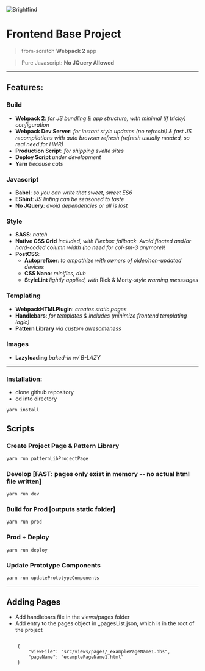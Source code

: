 ![Brightfind](http://jeremy.brightfind.com/appSeedBannerImage1.png)

# Frontend Base Project
> from-scratch **Webpack 2** app

> Pure Javascript: **No JQuery Allowed**


---

## Features:


### Build
- **Webpack 2**: *for JS bundling & app structure, with minimal (if tricky) configuration*
- **Webpack Dev Server**: *for instant style updates (no refresh!) & fast JS recompilations with auto browser refresh (refresh usually needed, so real need for HMR)*
- **Production Script**: *for shipping svelte sites*
- **Deploy Script** *under development*
- **Yarn** *because cats*

### Javascript
- **Babel**: *so you can write that sweet, sweet ES6*
- **EShint**: *JS linting can be seasoned to taste*
- **No JQuery**: *avoid dependencies or all is lost*

### Style
- **SASS**: *natch*
- **Native CSS Grid** *included, with Flexbox fallback. Avoid floated and/or hard-coded column width (no need for col-sm-3 anymore)!*
- **PostCSS**:
   -  **Autoprefixer**: *to empathize with owners of older/non-updated devices*
   -  **CSS Nano**: *minifies, duh*
   -  **StyleLint** *lightly applied, with* Rick & Morty-*style warning messsages*

### Templating
- **WebpackHTMLPlugin**: *creates static pages*
- **Handlebars**: *for templates & includes (minimize frontend templating logic)*
- **Pattern Library** *via custom awesomeness*

### Images
- **Lazyloading** *baked-in w/ B-LAZY*


---


### Installation:

- clone github repository
- cd into directory

```
yarn install
```

## Scripts

### Create Project Page & Pattern Library

```
yarn run patternLibProjectPage
```

### Develop [FAST: pages only exist in memory -- no actual html file written]

```
yarn run dev
```

### Build for Prod [outputs static folder]

```
yarn run prod
```

### Prod + Deploy

```
yarn run deploy
```

### Update Prototype Components

```
yarn run updatePrototypeComponents
```

---

## Adding Pages

- Add handlebars file in the views/pages folder
- Add entry to the pages object in _pagesList.json, which is in the root of the project

```

	{
		"viewFile": "src/views/pages/_examplePageName1.hbs",
		"pageName": "examplePageName1.html"
	}

```

